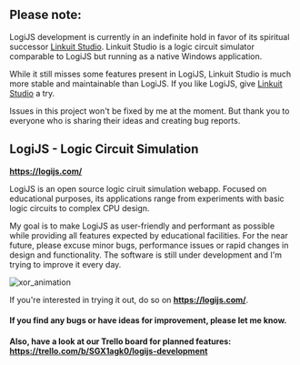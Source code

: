 ## Please note:

LogiJS development is currently in an indefinite hold in favor of its spiritual successor [Linkuit Studio](https://github.com/SimonBuxx/Linkuit-Studio). Linkuit Studio is a logic circuit simulator comparable to LogiJS but running as a native Windows application. 

While it still misses some features present in LogiJS, Linkuit Studio is much more stable and maintainable than LogiJS. If you like LogiJS, give [Linkuit Studio](https://github.com/SimonBuxx/Linkuit-Studio) a try.

Issues in this project won't be fixed by me at the moment. But thank you to everyone who is sharing their ideas and creating bug reports.

## LogiJS - Logic Circuit Simulation
**https://logijs.com/**

LogiJS is an open source logic ciruit simulation webapp. 
Focused on educational purposes, its applications range from experiments with basic logic circuits to complex CPU design.

My goal is to make LogiJS as user-friendly and performant as possible while providing all features expected by educational facilities.
For the near future, please excuse minor bugs, performance issues or rapid changes in design and functionality.
The software is still under development and I'm trying to improve it every day.

![xor_animation](https://user-images.githubusercontent.com/6598913/111069437-5be79d80-84cd-11eb-90d4-ade8780d9feb.gif)

If you're interested in trying it out, do so on **https://logijs.com/**.

#### If you find any bugs or have ideas for improvement, please let me know.

#### Also, have a look at our Trello board for planned features: https://trello.com/b/SGX1agk0/logijs-development
